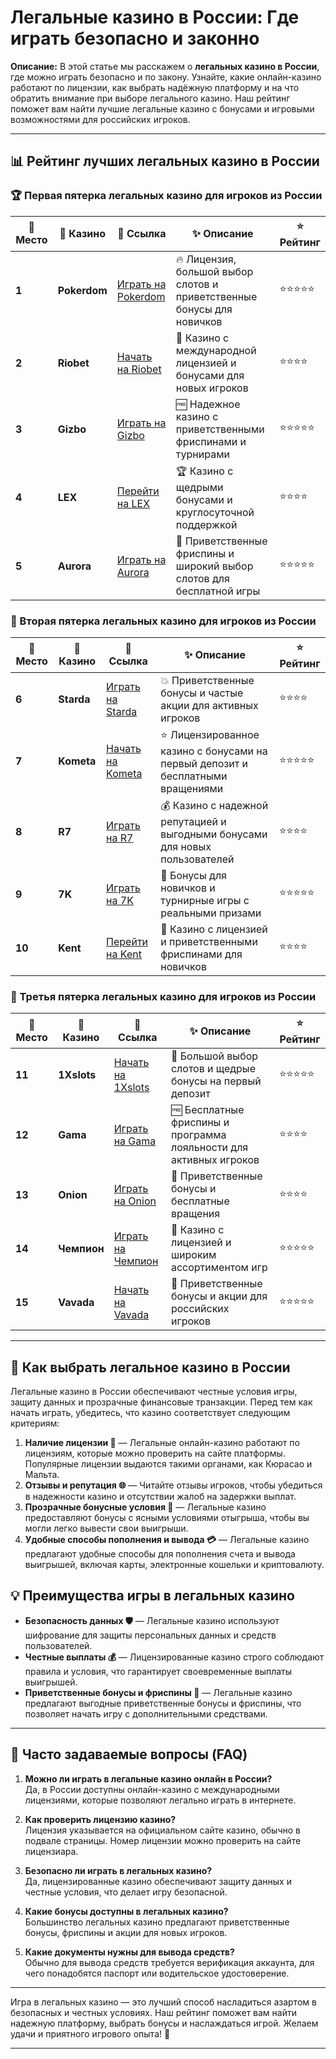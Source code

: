 # Легальные казино в России: Где играть безопасно и законно

**Описание:** В этой статье мы расскажем о **легальных казино в России**, где можно играть безопасно и по закону. Узнайте, какие онлайн-казино работают по лицензии, как выбрать надёжную платформу и на что обратить внимание при выборе легального казино. Наш рейтинг поможет вам найти лучшие легальные казино с бонусами и игровыми возможностями для российских игроков.

---

## 📊 Рейтинг лучших легальных казино в России

### 🏆 Первая пятерка легальных казино для игроков из России

| 🏅 **Место** | 🎰 **Казино**      | 🌟 **Ссылка**                                                                                     | ✨ **Описание**                                                                                         | ⭐️ **Рейтинг** |
|--------------|--------------------|--------------------------------------------------------------------------------------------------|--------------------------------------------------------------------------------------------------------|-----------------|
| **1**       | **Pokerdom**       | [Играть на Pokerdom](https://brandplay.link/4k77v2yx)                                            | 🔥 Лицензия, большой выбор слотов и приветственные бонусы для новичков                                 | ⭐⭐⭐⭐⭐          |
| **2**       | **Riobet**         | [Начать на Riobet](https://brandplay.link/7xBLTPyj)                                              | 💎 Казино с международной лицензией и бонусами для новых игроков                                       | ⭐⭐⭐⭐           |
| **3**       | **Gizbo**          | [Играть на Gizbo](https://brandplay.link/bprXw4YV)                                               | 🆓 Надежное казино с приветственными фриспинами и турнирами                                            | ⭐⭐⭐⭐⭐          |
| **4**       | **LEX**            | [Перейти на LEX](https://brandplay.link/zW4hdDFV)                                                | 🏆 Казино с щедрыми бонусами и круглосуточной поддержкой                                               | ⭐⭐⭐⭐           |
| **5**       | **Aurora**         | [Играть на Aurora](https://10trafic-stat2.com/click/668546556bcc6313411604bd/6766/13032/subaccount) | 🎁 Приветственные фриспины и широкий выбор слотов для бесплатной игры                                  | ⭐⭐⭐⭐⭐          |

### 🏅 Вторая пятерка легальных казино для игроков из России

| 🏅 **Место** | 🎰 **Казино**      | 🌟 **Ссылка**                                                                                     | ✨ **Описание**                                                                                         | ⭐️ **Рейтинг** |
|--------------|--------------------|--------------------------------------------------------------------------------------------------|--------------------------------------------------------------------------------------------------------|-----------------|
| **6**       | **Starda**         | [Играть на Starda](https://brandplay.link/fB7xwRFL)                                              | 💥 Приветственные бонусы и частые акции для активных игроков                                           | ⭐⭐⭐⭐           |
| **7**       | **Kometa**         | [Начать на Kometa](https://brandplay.link/8ZymQJV8)                                              | ⭐ Лицензированное казино с бонусами на первый депозит и бесплатными вращениями                        | ⭐⭐⭐⭐⭐          |
| **8**       | **R7**             | [Играть на R7](https://brandplay.link/bMd3Yjsw)                                                  | 💰 Казино с надежной репутацией и выгодными бонусами для новых пользователей                           | ⭐⭐⭐⭐           |
| **9**       | **7K**             | [Играть на 7K](https://brandplay.link/BvQyFShp)                                                  | 🎲 Бонусы для новичков и турнирные игры с реальными призами                                            | ⭐⭐⭐⭐⭐          |
| **10**      | **Kent**           | [Перейти на Kent](https://brandplay.link/Fv2WP3js)                                               | 🔄 Казино с лицензией и приветственными фриспинами для новичков                                        | ⭐⭐⭐⭐           |

### 🏅 Третья пятерка легальных казино для игроков из России

| 🏅 **Место** | 🎰 **Казино**      | 🌟 **Ссылка**                                                                                     | ✨ **Описание**                                                                                         | ⭐️ **Рейтинг** |
|--------------|--------------------|--------------------------------------------------------------------------------------------------|--------------------------------------------------------------------------------------------------------|-----------------|
| **11**      | **1Xslots**        | [Начать на 1Xslots](https://brandplay.link/hSB1khtr)                                             | 🎰 Большой выбор слотов и щедрые бонусы на первый депозит                                              | ⭐⭐⭐⭐⭐          |
| **12**      | **Gama**           | [Играть на Gama](https://brandplay.link/j6NMKsDz)                                                | 🆓 Бесплатные фриспины и программа лояльности для активных игроков                                     | ⭐⭐⭐⭐           |
| **13**      | **Onion**          | [Играть на Onion](https://brandplay.link/zBGRVpQ9)                                               | 🎁 Приветственные бонусы и бесплатные вращения                                                          | ⭐⭐⭐⭐           |
| **14**      | **Чемпион**        | [Играть на Чемпион](https://temon-gter.cfd/go/lRq?p80412p304504pcc44t17455)                      | 🏅 Казино с лицензией и широким ассортиментом игр                                                       | ⭐⭐⭐⭐⭐          |
| **15**      | **Vavada**         | [Начать на Vavada](https://vavadapartner.pro/?promo=ea5c9275-6854-4505-94fc-95ab18221945-linkb2) | 💎 Приветственные бонусы и акции для российских игроков                                                | ⭐⭐⭐⭐⭐          |

---

## 🎰 Как выбрать легальное казино в России

Легальные казино в России обеспечивают честные условия игры, защиту данных и прозрачные финансовые транзакции. Перед тем как начать играть, убедитесь, что казино соответствует следующим критериям:

1. **Наличие лицензии 🎫** — Легальные онлайн-казино работают по лицензиям, которые можно проверить на сайте платформы. Популярные лицензии выдаются такими органами, как Кюрасао и Мальта.
2. **Отзывы и репутация 🌐** — Читайте отзывы игроков, чтобы убедиться в надежности казино и отсутствии жалоб на задержки выплат.
3. **Прозрачные бонусные условия 🎁** — Легальные казино предоставляют бонусы с ясными условиями отыгрыша, чтобы вы могли легко вывести свои выигрыши.
4. **Удобные способы пополнения и вывода 💳** — Легальные казино предлагают удобные способы для пополнения счета и вывода выигрышей, включая карты, электронные кошельки и криптовалюту.

## 💡 Преимущества игры в легальных казино

- **Безопасность данных 🛡️** — Легальные казино используют шифрование для защиты персональных данных и средств пользователей.
- **Честные выплаты 💰** — Лицензированные казино строго соблюдают правила и условия, что гарантирует своевременные выплаты выигрышей.
- **Приветственные бонусы и фриспины 🎉** — Легальные казино предлагают выгодные приветственные бонусы и фриспины, что позволяет начать игру с дополнительными средствами.

---

## 📜 Часто задаваемые вопросы (FAQ)

1. **Можно ли играть в легальные казино онлайн в России?**  
   Да, в России доступны онлайн-казино с международными лицензиями, которые позволяют легально играть в интернете.

2. **Как проверить лицензию казино?**  
   Лицензия указывается на официальном сайте казино, обычно в подвале страницы. Номер лицензии можно проверить на сайте лицензиара.

3. **Безопасно ли играть в легальных казино?**  
   Да, лицензированные казино обеспечивают защиту данных и честные условия, что делает игру безопасной.

4. **Какие бонусы доступны в легальных казино?**  
   Большинство легальных казино предлагают приветственные бонусы, фриспины и акции для новых игроков.

5. **Какие документы нужны для вывода средств?**  
   Обычно для вывода средств требуется верификация аккаунта, для чего понадобятся паспорт или водительское удостоверение.

---

Игра в легальных казино — это лучший способ насладиться азартом в безопасных и честных условиях. Наш рейтинг поможет вам найти надежную платформу, выбрать бонусы и наслаждаться игрой. Желаем удачи и приятного игрового опыта! 🎲

---
